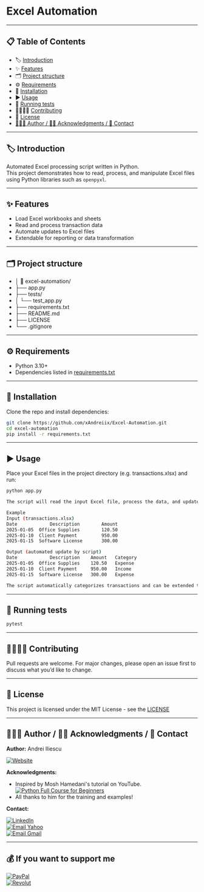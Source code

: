 # Excel Automation

---

## 📋 Table of Contents
- ️🏷️ [Introduction](Introduction)
- ✨ [Features](Features)
- 🗂️ [Project structure](Projectstructure)
- ⚙️ [Requirements](Requirements)
- 💾 [Installation](Installation)
- ▶️ [Usage](Usage)
- 🧪 [Running tests](Runningtests)
- 🫱🏻‍🫲🏼‍ [Contributing](Contributing)
- 📜 [License](License)
- [👨🏻‍💻 Author / 🙏🏻 Acknowledgments / 📩 Contact](Author/Acknowledgments/Contact)

---

## 🏷️ Introduction
Automated Excel processing script written in Python.  
This project demonstrates how to read, process, and manipulate Excel files using Python libraries such as `openpyxl`.

<!-- ## 🛡️ Badges -->
<!-- ## 💻️ Live Demo -->
<!-- ## 📷️ Screenshots -->

---

## ✨ Features
- Load Excel workbooks and sheets
- Read and process transaction data
- Automate updates to Excel files
- Extendable for reporting or data transformation

---

## 🗂️ Project structure
- │ 📂 excel-automation/
- ├── app.py
- ├── tests/
- │   └── test_app.py
- ├── requirements.txt
- ├── README.md
- ├── LICENSE
- └── .gitignore

---

## ⚙️ Requirements
- Python 3.10+
- Dependencies listed in [requirements.txt](requirements.txt)

---

## 💾 Installation
Clone the repo and install dependencies:

```bash
git clone https://github.com/xAndreiix/Excel-Automation.git
cd excel-automation
pip install -r requirements.txt
```

---

## ▶️ Usage
Place your Excel files in the project directory (e.g. transactions.xlsx) and run:
```bash 
python app.py

The script will read the input Excel file, process the data, and update the workbook or create a new one depending on your use case.

Example
Input (transactions.xlsx)
Date	        Description	       Amount
2025-01-05	Office Supplies	       120.50
2025-01-10	Client Payment	       950.00
2025-01-15	Software License       300.00

Output (automated update by script)
Date	        Description	   Amount	Category
2025-01-05	Office Supplies	   120.50	Expense
2025-01-10	Client Payment	   950.00	Income
2025-01-15	Software License   300.00	Expense

The script automatically categorizes transactions and can be extended to add more rules, generate reports, or export summaries.
```
<!-- ## 🔧 Configuration -->

---

## 🧪 Running tests
```bash
pytest
```
<!-- ## 📦 Deployment -->
<!-- ## ⚠️ Notes -->
<!-- ## 🛣️ Road Map -->
<!-- ## ❓ FAQ -->

---

## 🫱🏻‍🫲🏼 Contributing
Pull requests are welcome.
For major changes, please open an issue first to discuss what you’d like to change.
<!-- ## 📝 Changelog -->

---

## 📜 License
This project is licensed under the MIT License - see the [LICENSE](LICENSE)

---

## 👨🏻‍💻 Author / 🙏🏻 Acknowledgments / 📩 Contact
**Author:** 
Andrei Iliescu

[![Website](https://img.shields.io/badge/Website-PORTFOLIO-gold?style=for-the-badge&logo=about-dot-me&logoColor=white)](https://xandreiix.github.io/Andrei-Iliescu-Portfolio/)

**Acknowledgments:**  
- Inspired by Mosh Hamedani's tutorial on YouTube.
[![Python Full Course for Beginners](https://img.shields.io/badge/YouTube-FF0000?style=for-the-badge&logo=YouTube&logoColor=white)](https://www.youtube.com/watch?v=_uQrJ0TkZlc&ab_channel=ProgrammingwithMosh)
- All thanks to him for the training and examples!

**Contact:**  

[![LinkedIn](https://img.shields.io/badge/LinkedIn-0077B5?style=for-the-badge&logo=linkedin&logoColor=white)](https://linkedin.com/in/andrei-iliescu-aa7910214)<br>
[![Email Yahoo](https://img.shields.io/badge/Email-andrey_iliescu%40yahoo.com-6001D2?style=for-the-badge&logoColor=white)](mailto:andrey_iliescu@yahoo.com)<br>
[![Email Gmail](https://img.shields.io/badge/Gmail-andrei.iliescu13102000%40gmail.com-D14836?style=for-the-badge&logo=gmail&logoColor=white)](mailto:andrei.iliescu13102000@gmail.com)

---

## 💰 If you want to support me
[![PayPal](https://img.shields.io/badge/PayPal-xAndreiix-00457C?style=for-the-badge&logo=paypal&logoColor=white)](https://paypal.me/xAndreiix)<br>
[![Revolut](https://img.shields.io/badge/Revolut-xAndreiix-001B2E?style=for-the-badge&logoColor=white)](https://revolut.me/xandreiix)
